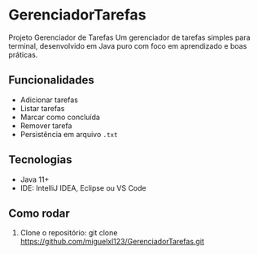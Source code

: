 # GerenciadorTarefas
Projeto Gerenciador de Tarefas
Um gerenciador de tarefas simples para terminal, desenvolvido em Java puro com foco em aprendizado e boas práticas.

## Funcionalidades
- Adicionar tarefas
- Listar tarefas
- Marcar como concluída
- Remover tarefa
- Persistência em arquivo `.txt`

## Tecnologias
- Java 11+
- IDE: IntelliJ IDEA, Eclipse ou VS Code

## Como rodar
1. Clone o repositório:
git clone https://github.com/miguelxl123/GerenciadorTarefas.git
